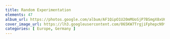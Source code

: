 ```yaml
---
title: Random Experimentation
elements: 47
album_url: https://photos.google.com/album/AF1QipO1U20mMUoSjP7BSmgX8xUCe5B3hYS6w2O6ga9J
cover_image_url: https://lh3.googleusercontent.com/065KW7TrgjiFphepcN9tZecJ1g8FZzEc6kQOZIiQzDR2Gs9sLkvKOlK3OgWdtU2fsx3IEmHZfFsGAOL-F0Td7_2-LEqaJks13zs6YBgK1eZdg6nKxFb6ZTY4WYaHZaKXdErBQIuLnEj7Xh-NSF085iHEnIQO86asehb3ubwhW_Nvdl0LY7a7i5nsd1gVPBBYgWI4WCnEpcIB8O_zfCsPzMXBVckBA0tFe0w6Jx0csZYusyXtXif8eqvRE19Lp46RuQd0vxmAT2-NRUn6nV8rfpiK4fVEPGClIqqBsTMEalJ-9QLMwX60q--_8MSThrVl6bQJ5SrFPxPS-eTV9fCDiBBAXmJCicgqIK-85GCWpUWzBKB_1vUdP4M1Xe8Y27aeAbDbZK28jAAmV9duSf-tUOJqB8Glvqc-6VReOjlJf8lSq6i1xXQpc_JbhNc4_7H9C53ZCNy-QNBIqZiR--s9VvYdBupAah4DpALnnF0rSzF7tYzxEnOBt7AUrz1prCGLewO0epnU8czMCI84O26c5mFrhEZ1TR2wPf-KXe5q0ZE4yQrdlG80AKP9C1NhdpwHpaVtUAkyMqGBnrx9gY4RQiXIvz55GqljluBETys7PL_g82-U4T3EdX_vLJ0PsI-1UrcVX8DDgztUoQkiGTQFMYs=s195-p-k-no
categories: [ Europe, Germany ]
---
```

